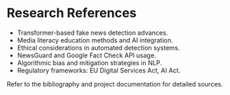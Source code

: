 # Research References

- Transformer-based fake news detection advances.
- Media literacy education methods and AI integration.
- Ethical considerations in automated detection systems.
- NewsGuard and Google Fact Check API usage.
- Algorithmic bias and mitigation strategies in NLP.
- Regulatory frameworks: EU Digital Services Act, AI Act.

Refer to the bibliography and project documentation for detailed sources.
